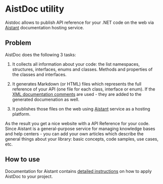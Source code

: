 # AistDoc utility
Aistdoc allows to publish API reference for your .NET code on the web via [Aistant](https://aistant.com) documentation hosting service.

## Problem
AistDoc does the following 3 tasks:
 1. It collects all information about your code: the list namespaces, structures, interfaces, enums and classes. Methods and properties of the classes and interfaces. 
 
 2. It generates Markdown (or HTML) files which represents the full reference of your API (one file for each class, interface or enum). If the [XML documentation comments](https://docs.microsoft.com/en-us/dotnet/csharp/programming-guide/xmldoc/xml-documentation-comments) are used - they are added to the generated documenation as well.
 
 3. It publishes those files on the web using [Aistant](https://aistant.com) service as a hosting platform.
 
As the result you get a nice website with a API Reference for your code. Since Aistant is a general-purpose service for managing knowledge bases and help centers - you can add your own articles which describe the general things about your library: basic concepts, code samples, use cases, etc.


## How to use
Documentation for Aistant contains [detailed instructions](https://docs.aistant.com/en/tutorials/publish-api-reference-net-class-library) on how to apply AistDoc to your project.
 
 

